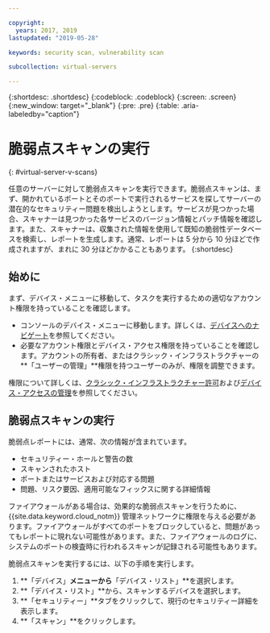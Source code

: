 ```yaml
---

copyright:
  years: 2017, 2019
lastupdated: "2019-05-28"

keywords: security scan, vulnerability scan

subcollection: virtual-servers

---
```


{:shortdesc: .shortdesc}
{:codeblock: .codeblock}
{:screen: .screen}
{:new_window: target="_blank"}
{:pre: .pre}
{:table: .aria-labeledby="caption"}

# 脆弱点スキャンの実行
{: #virtual-server-v-scans}

任意のサーバーに対して脆弱点スキャンを実行できます。脆弱点スキャンは、まず、開かれているポートとそのポートで実行されるサービスを探してサーバーの潜在的なセキュリティー問題を検出しようとします。サービスが見つかった場合、スキャナーは見つかった各サービスのバージョン情報とパッチ情報を確認します。また、スキャナーは、収集された情報を使用して既知の脆弱性データベースを検索し、レポートを生成します。通常、レポートは 5 分から 10 分ほどで作成されますが、まれに 30 分ほどかかることもあります。
{:shortdesc}

## 始めに

まず、デバイス・メニューに移動して、タスクを実行するための適切なアカウント権限を持っていることを確認します。 

* コンソールのデバイス・メニューに移動します。詳しくは、[デバイスへのナビゲート](/docs/vsi?topic=virtual-servers-navigating-devices)を参照してください。
* 必要なアカウント権限とデバイス・アクセス権限を持っていることを確認します。アカウントの所有者、またはクラシック・インフラストラクチャーの**「ユーザーの管理」**権限を持つユーザーのみが、権限を調整できます。 

権限について詳しくは、[クラシック・インフラストラクチャー許可](/docs/iam?topic=iam-infrapermission#infrapermission)および[デバイス・アクセスの管理](/docs/vsi?topic=virtual-servers-managing-device-access)を参照してください。

## 脆弱点スキャンの実行

脆弱点レポートには、通常、次の情報が含まれています。


* セキュリティー・ホールと警告の数
* スキャンされたホスト
* ポートまたはサービスおよび対応する問題
* 問題、リスク要因、適用可能なフィックスに関する詳細情報

ファイアウォールがある場合は、効果的な脆弱点スキャンを行うために、{{site.data.keyword.cloud_notm}} 管理ネットワークに権限を与える必要があります。ファイアウォールがすべてのポートをブロックしていると、問題があってもレポートに現れない可能性があります。また、ファイアウォールのログに、システムのポートの検査時に行われるスキャンが記録される可能性もあります。

脆弱点スキャンを実行するには、以下の手順を実行します。

1. **「デバイス」**メニューから**「デバイス・リスト」**を選択します。
1. **「デバイス・リスト」**から、スキャンするデバイスを選択します。
2. **「セキュリティー」**タブをクリックして、現行のセキュリティー詳細を表示します。
3. **「スキャン」**をクリックします。
